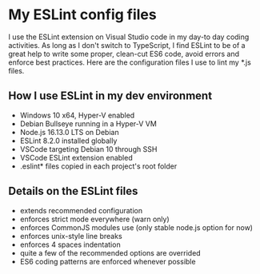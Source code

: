 # My ESLint config files

I use the ESLint extension on Visual Studio code in my day-to day coding activities. As long as I don't switch to TypeScript, I find ESLint to be of a great help to write some proper, clean-cut ES6 code, avoid errors and enforce best practices. Here are the configuration files I use to lint my *.js files.

## How I use ESLint in my dev environment

- Windows 10 x64, Hyper-V enabled
- Debian Bullseye running in a Hyper-V VM
- Node.js 16.13.0 LTS on Debian
- ESLint 8.2.0 installed globally
- VSCode targeting Debian 10 through SSH
- VSCode ESLint extension enabled
- .eslint* files copied in each project's root folder

## Details on the ESLint files

- extends recommended configuration
- enforces strict mode everywhere (warn only)
- enforces CommonJS modules use (only stable node.js option for now)
- enforces unix-style line breaks
- enforces 4 spaces indentation
- quite a few of the recommended options are overrided
- ES6 coding patterns are enforced whenever possible